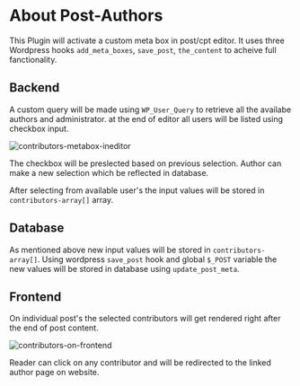 ﻿# About Post-Authors
 
 This Plugin will activate a custom meta box in post/cpt editor.
 It uses three Wordpress hooks `add_meta_boxes`, `save_post`, `the_content` to acheive full fanctionality.

## Backend

A custom query will be made using `WP_User_Query` to retrieve all the availabe authors and administrator.
at the end of editor all users will be listed using checkbox input.

![contributors-metabox-ineditor](https://user-images.githubusercontent.com/113098401/189866336-6a931c8b-b9e6-4f57-b15c-f9b4706ba85c.png)

The checkbox will be preslected based on previous selection. Author can make a new selection which be reflected in database.

After selecting from available user's the input values will be stored in  `contributors-array[]` array.

## Database

As mentioned above new input values will be stored in `contributors-array[]`. Using wordpress `save_post` hook and global `$_POST` variable the new values will
be stored in database using `update_post_meta`.

## Frontend
On individual post's the selected contributors will get rendered right after the end of post content. 

![contributors-on-frontend](https://user-images.githubusercontent.com/113098401/189868770-7f1803ec-6f74-4497-8219-068ac0431df8.png)

Reader can click on any contributor and will be redirected
to the linked author page on website.
